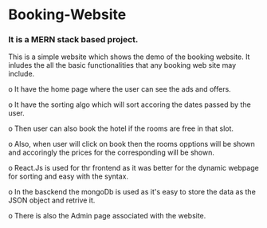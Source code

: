 # Booking-Website

### It is a MERN stack based project. 

This is a simple website which shows the demo of the booking website. It inludes the all the basic functionalities that any booking web site may include. 

o It have the home page where the user can see the ads and offers. 

o It have the sorting algo which will sort accoring the dates passed by the user. 

o Then user can also book the hotel if the rooms are free in that slot.

o Also, when user will click on book then the rooms opptions will be shown and accoringly the prices for the corresponding will be shown.

o React.Js is used for thr frontend as it was better for the dynamic webpage for sorting and easy with the syntax.

o In the basckend the mongoDb is used as it's easy to store the data as the JSON object and retrive it.

o There is also the Admin page associated with the website.
